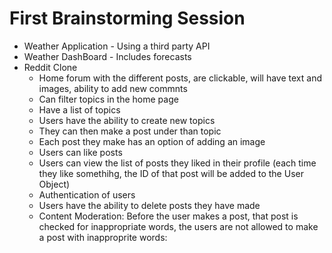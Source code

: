 # First Brainstorming Session 
- Weather Application - Using a third party API
- Weather DashBoard - Includes forecasts
- Reddit Clone 
    - Home forum with the different posts, are clickable, will have text and images, ability to add new commnts
    - Can filter topics in the home page 
    - Have a list of topics 
    - Users have the ability to create new topics 
    - They can then make a post under than topic 
    - Each post they make has an option of adding an image 
    - Users can like posts 
    - Users can view the list of posts they liked in their profile (each time they like somethihg, the ID of that post will be added to the User Object)
    - Authentication of users 
    - Users have the ability to delete posts they have made
    - Content Moderation: Before the user makes a post, that post is checked for inappropriate words, the users are not allowed to make a post with inapproprite words: 
